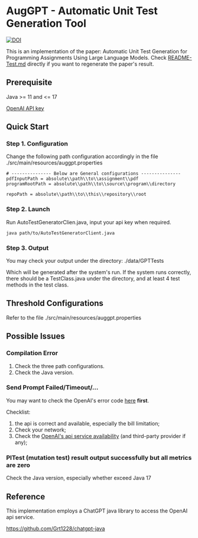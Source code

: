 # AugGPT - Automatic Unit Test Generation Tool

<a href="https://doi.org/10.5281/zenodo.14826333"><img src="https://zenodo.org/badge/928230839.svg" alt="DOI"></a>

This is an implementation of the paper:
Automatic Unit Test Generation for Programming Assignments
Using Large Language Models. Check [README-Test.md](README-Test.md)
directly if you want to regenerate the paper's result.

## Prerequisite

Java >= 11 and <= 17

[OpenAI API key](https://platform.openai.com/api-keys)

## Quick Start

### Step 1. Configuration

Change the following path configuration accordingly in the file
./src/main/resources/auggpt.properties
```text
# --------------- Below are General configurations ---------------
pdfInputPath = absolute\\path\\to\\assignment\\pdf
programRootPath = absolute\\path\\to\\source\\program\\directory

repoPath = absolute\\path\\to\\this\\repository\\root
```

### Step 2. Launch

Run AutoTestGeneratorClien.java, input your api key when required.

```shell
java path/to/AutoTestGeneratorClient.java
```

### Step 3. Output

You may check your output under the directory:
./data/GPTTests

Which will be generated after the system's run.
If the system runs correctly, there should be a TestClass.java under the directory,
and at least 4 test methods in the test class.

## Threshold Configurations

Refer to the file ./src/main/resources/auggpt.properties

## Possible Issues

### Compilation Error

1. Check the three path configurations.
2. Check the Java version.

### Send Prompt Failed/Timeout/...

You may want to check the OpenAI's error code [here](https://platform.openai.com/docs/guides/error-codes/api-errors) **first**.

Checklist:

1. the api is correct and available, especially the bill limitation;
2. Check your network;
3. Check the [OpenAI's api service availability](https://status.openai.com/) (and third-party provider if any);

### PITest (mutation test) result output successfully but all metrics are zero

Check the Java version, especially whether exceed Java 17


## Reference

This implementation employs a ChatGPT java library to access the OpenAI api service.

https://github.com/Grt1228/chatgpt-java
